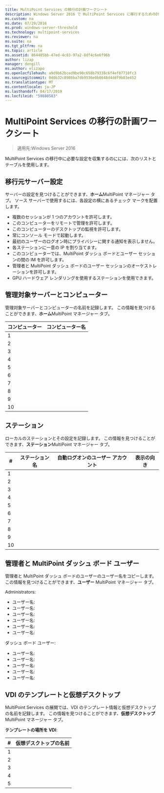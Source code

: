 ```yaml
---
title: MultiPoint Services の移行の計画ワークシート
description: Windows Server 2016 で MultiPoint Services に移行するための計画ワークシートを提供します。
ms.custom: na
ms.date: 07/29/2016
ms.prod: windows-server-threshold
ms.technology: multipoint-services
ms.reviewer: na
ms.suite: na
ms.tgt_pltfrm: na
ms.topic: article
ms.assetid: 864405bb-47ed-4c83-97a2-8df4c6e6f96b
author: lizap
manager: dongill
ms.author: elizapo
ms.openlocfilehash: a9d9b62bced9be90c658b79338c6f4ef07710fc3
ms.sourcegitcommit: 0d0b32c8986ba7db9536e0b8648d4ddf9b03e452
ms.translationtype: MT
ms.contentlocale: ja-JP
ms.lasthandoff: 04/17/2019
ms.locfileid: "59880583"
---
```

# <a name="planning-worksheet-for-multipoint-services-migration"></a>MultiPoint Services の移行の計画ワークシート

>適用先:Windows Server 2016

MultiPoint Services の移行中に必要な設定を収集するのにには、次のリストとテーブルを使用します。

## <a name="source-server-settings"></a>移行元サーバー設定

サーバーの設定を見つけることができます、**ホーム**MultiPoint マネージャー タブ。 ソース サーバーで使用するには、各設定の横にあるチェック マークを配置します。

- 複数のセッションが 1 つのアカウントを許可します。
- このコンピューターをリモートで管理を許可します。
- このコンピューターのデスクトップの監視を許可します。
- 常にコンソール モードで起動します。
- 最初のユーザーのログオン時にプライバシーに関する通知を表示しません。
- 各ステーションに一意の IP を割り当てます。
- このコンピューターでは、MultiPoint ダッシュ ボードとユーザー セッションの間の IM を許可します。
- 管理者と MultiPoint ダッシュ ボードのユーザー セッションのオーケストレーションを許可します。
- GPU ハードウェア レンダリングを使用するステーションを使用できます。

## <a name="managed-servers-and-computers"></a>管理対象サーバーとコンピューター

管理対象サーバーとコンピューターの名前を記録します。 この情報を見つけることができます、**ホーム**MultiPoint マネージャー タブ。

| コンピューター | コンピューター名 |
|----------|---------------|
| 1        |               |
| 2        |               |
| 3        |               |
| 4        |               |
| 5        |               |
| 6        |               |
| 7        |               |
| 8        |               |
| 9        |               |
| 10       |               |


## <a name="stations"></a>ステーション

ローカルのステーションとその設定を記録します。 この情報を見つけることができます、**ステーション**MultiPoint マネージャー タブ。

| #  | ステーション名 | 自動ログオンのユーザー アカウント | 表示の向き |
|----|--------------|-------------------------|---------------------|
| 1  |              |                         |                     |
| 2  |              |                         |                     |
| 3  |              |                         |                     |
| 4  |              |                         |                     |
| 5  |              |                         |                     |
| 6  |              |                         |                     |
| 7  |              |                         |                     |
| 8  |              |                         |                     |
| 9  |              |                         |                     |
| 10 |              |                         |                     |

## <a name="administrators-and-multipoint-dashboard-users"></a>管理者と MultiPoint ダッシュ ボード ユーザー

管理者と MultiPoint ダッシュ ボードのユーザーのユーザー名をコピーします。 この情報を見つけることができます、**ユーザー** MultiPoint マネージャー タブ。

Administrators:

- ユーザー名:
- ユーザー名:
- ユーザー名:
- ユーザー名:
- ユーザー名:
- ユーザー名:

ダッシュ ボード ユーザー:

- ユーザー名:
- ユーザー名:
- ユーザー名:
- ユーザー名:
- ユーザー名:

## <a name="vdi-template-and-virtual-desktops"></a>VDI のテンプレートと仮想デスクトップ

MultiPoint Services の展開では、VDI のテンプレート情報と仮想デスクトップの名前を記録します。 この情報を見つけることができます、**仮想デスクトップ**MultiPoint マネージャー タブ。

**テンプレートの場所を VDI**: 

| # | 仮想デスクトップの名前      |
|---|---------------------------|
| 1 |                           |
| 2 |                           |
| 3 |                           |
| 4 |                           |
| 5 |                           |